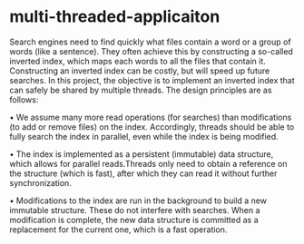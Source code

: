 # multi-threaded-applicaiton

Search engines need to find quickly what files contain a word or a group of words (like a sentence). They often achieve this by constructing a so-called inverted index, which maps each words to all the files that contain it. Constructing an inverted index can be costly, but will speed up future searches. In this project, the objective is to implement an inverted index that can safely be shared by multiple threads. The design principles are as follows:

• We assume many more read operations (for searches) than modifications (to add or remove files) on the index. Accordingly, threads should be able to fully search the index in parallel, even while the index is being modified.

• The index is implemented as a persistent (immutable) data structure, which allows for parallel reads.Threads only need to obtain a reference on the structure (which is fast), after which they can read it without further synchronization.

• Modifications to the index are run in the background to build a new immutable structure. These do not interfere with searches. When a modification is complete, the new data structure is committed as a replacement for the current one, which is a fast operation.
